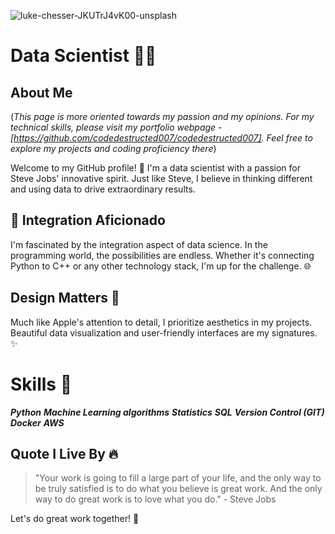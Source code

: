 ![luke-chesser-JKUTrJ4vK00-unsplash](https://github.com/codedestructed007/codedestructed007/assets/55931484/5ec3b46f-a49b-44ec-8361-fbba6e85023b)


#  Data Scientist 👨‍💻

## About Me 
(*This page is more oriented towards my passion and my opinions. For my technical skills, please visit my portfolio webpage - [https://github.com/codedestructed007/codedestructed007]. Feel free to explore my projects and coding proficiency there*)

Welcome to my GitHub profile! 🚀 I'm a data scientist with a passion for Steve Jobs' innovative spirit. Just like Steve, I believe in thinking different and using data to drive extraordinary results.

## 🤝 Integration Aficionado

I'm fascinated by the integration aspect of data science. In the programming world, the possibilities are endless. Whether it's connecting Python to C++ or any other technology stack, I'm up for the challenge. 🌐


## Design Matters 🎨

Much like Apple's attention to detail, I prioritize aesthetics in my projects. Beautiful data visualization and user-friendly interfaces are my signatures. ✨

# Skills 🚀

 ***Python***
 ***Machine Learning algorithms***
 ***Statistics***
 ***SQL***
 ***Version Control (GIT)***
 ***Docker***
 ***AWS***











## Quote I Live By 🔥

> "Your work is going to fill a large part of your life, and the only way to be truly satisfied is to do what you believe is great work. And the only way to do great work is to love what you do." - Steve Jobs

Let's do great work together! 🌟
</div>
